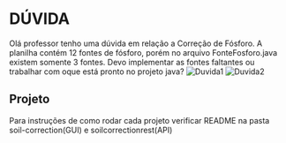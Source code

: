 # DÚVIDA

Olá professor tenho uma dúvida em relação a Correção de Fósforo.
A planilha contém 12 fontes de fósforo, porém no arquivo FonteFosforo.java existem somente 3 fontes.
Devo implementar as fontes faltantes ou trabalhar com oque está pronto no projeto java?
![Duvida1](../pics/fontesFosforo.PNG)
![Duvida2](../pics/fontesJava.PNG)

## Projeto

Para instruções de como rodar cada projeto verificar README na pasta soil-correction(GUI) e soilcorrectionrest(API)
